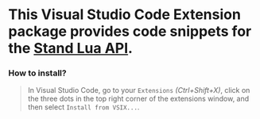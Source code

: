 # This Visual Studio Code Extension package provides code snippets for the [Stand Lua API](https://stand.gg/help/lua-api-documentation).

### How to install?

> In Visual Studio Code, go to your `Extensions` *(Ctrl+Shift+X)*, click on the three dots in the top right corner of the extensions window, and then select `Install from VSIX...`.
